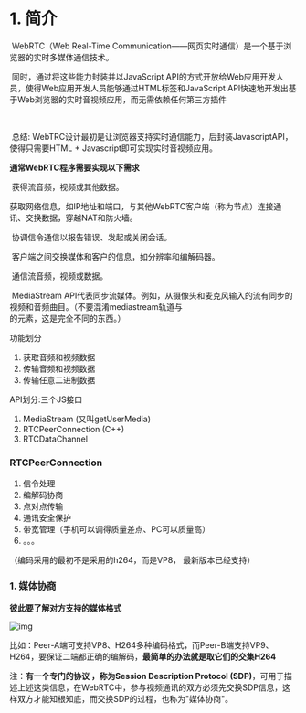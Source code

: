 # 1. 简介

​	WebRTC（Web Real-Time Communication——网页实时通信）是一个基于浏览器的实时多媒体通信技术。	

​	同时，通过将这些能力封装并以JavaScript API的方式开放给Web应用开发人员，使得Web应用开发人员能够通过HTML标签和JavaScript API快速地开发出基于Web浏览器的实时音视频应用，而无需依赖任何第三方插件

​	

​	总结: WebTRC设计最初是让浏览器支持实时通信能力，后封装JavascriptAPI，使得只需要HTML + Javascript即可实现实时音视频应用。

**通常WebRTC程序需要实现以下需求**

​	获得流音频，视频或其他数据。

​	获取网络信息，如IP地址和端口，与其他WebRTC客户端（称为节点）连接通讯、交换数据，穿越NAT和防火墙。

​	协调信令通信以报告错误、发起或关闭会话。

​	客户端之间交换媒体和客户的信息，如分辨率和编解码器。

​	通信流音频，视频或数据。

​	MediaStream API代表同步流媒体。例如，从摄像头和麦克风输入的流有同步的视频和音频曲目。（不要混淆mediastream轨道与<track>的元素，这是完全不同的东西。）



功能划分

1. 获取音频和视频数据
2. 传输音频和视频数据
3. 传输任意二进制数据

API划分:三个JS接口

1. MediaStream (又叫getUserMedia)
2. RTCPeerConnection (C++)
3. RTCDataChannel



### RTCPeerConnection

1. 信令处理
2. 编解码协商
3. 点对点传输
4. 通讯安全保护
5. 带宽管理（手机可以调得质量差点、PC可以质量高）
6. 。。。

（编码采用的最初不是采用的h264，而是VP8， 最新版本已经支持）



### **1. 媒体协商**

**彼此要了解对方支持的媒体格式**

![img](https://pic3.zhimg.com/80/v2-cb83376bef7a987902a422dd31983a06_1440w.jpg)

比如：Peer-A端可支持VP8、H264多种编码格式，而Peer-B端支持VP9、H264，要保证二端都正确的编解码，**最简单的办法就是取它们的交集H264**

注：**有一个专门的协议 ，称为Session Description Protocol (SDP)**，可用于描述上述这类信息，在WebRTC中，参与视频通讯的双方必须先交换SDP信息，这样双方才能知根知底，而交换SDP的过程，也称为"媒体协商"。